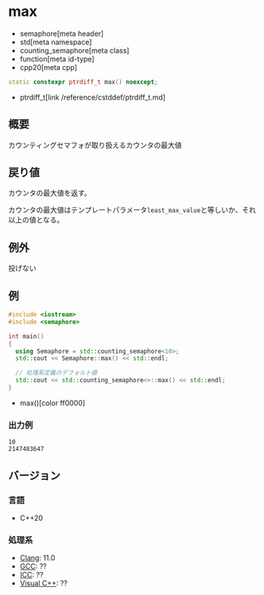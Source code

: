 # max
* semaphore[meta header]
* std[meta namespace]
* counting_semaphore[meta class]
* function[meta id-type]
* cpp20[meta cpp]

```cpp
static constexpr ptrdiff_t max() noexcept;
```
* ptrdiff_t[link /reference/cstddef/ptrdiff_t.md]

## 概要
カウンティングセマフォが取り扱えるカウンタの最大値


## 戻り値
カウンタの最大値を返す。

カウンタの最大値はテンプレートパラメータ`least_max_value`と等しいか、それ以上の値となる。


## 例外
投げない


## 例
```cpp example
#include <iostream>
#include <semaphore>

int main()
{
  using Semaphore = std::counting_semaphore<10>;
  std::cout << Semaphore::max() << std::endl;

  // 処理系定義のデフォルト値
  std::cout << std::counting_semaphore<>::max() << std::endl;
}
```
* max()[color ff0000]

### 出力例
```
10
2147483647
```


## バージョン
### 言語
- C++20

### 処理系
- [Clang](/implementation.md#clang): 11.0
- [GCC](/implementation.md#gcc): ??
- [ICC](/implementation.md#icc): ??
- [Visual C++](/implementation.md#visual_cpp): ??
